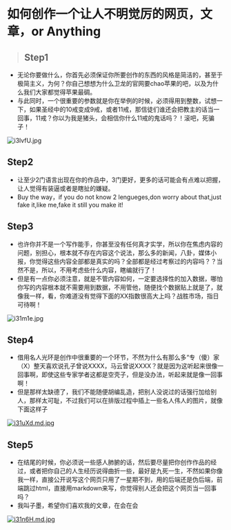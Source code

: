# 如何创作一个让人不明觉厉的网页，文章，or Anything

>## Step1
* 无论你要做什么，你首先必须保证你所要创作的东西的风格是简洁的，甚至于极简主义，为何？你自己想想为什么卫龙的官网要chao苹果的吧，以及为什么我们大家都觉得苹果最碉。
* 与此同时，一个很重要的参数就是你在举例的时候，必须得用到整数，试想一下，如果圣经中的10戒变成9戒，或者11戒，那信徒们谁还会把教主的话当一回事，11戒？你以为我是猪头，会相信你什么11戒的鬼话吗？！滚吧，死骗子！


![i3lvfU.jpg](https://s1.ax1x.com/2018/10/03/i3lvfU.jpg)

## Step2
* 让至少2门语言出现在你的作品中，3门更好，更多的话可能会有点难以把握，让人觉得有装逼或者是瞎扯的嫌疑。
* Buy the way，if you do not know 2 lengueges,don worry about that,just fake it,like me,fake it still you make it!

## Step3
* 也许你并不是一个写作能手，你甚至没有任何真才实学，所以你在焦虑内容的问题，别担心，根本就不存在内容这个说法，那么多的新闻，八卦，媒体小报，你觉得这些内容全部都是真实的吗？全部都是经过考察过的内容吗？？当然不是，所以，不用考虑些什么内容，瞎编就行了！
* 但是有一点你必须注意，就是不管内容如何，一定要选择性的加入数据，哪怕你写的内容根本就不需要用到数据，不用管他，随便找个数据贴上就是了，就像我一样，看，你难道没有觉得下面的XX指数很高大上吗？战胜市场，指日可待啊！

![i31m1e.jpg](https://s1.ax1x.com/2018/10/03/i31m1e.jpg)


## Step4
* 借用名人光环是创作中很重要的一个环节，不然为什么有那么多“专（傻）家（X）整天喜欢说孔子曾说XXXX，马云曾说XXXX？就是因为这听起来很像一回事啊，即使这些专家学者这都是空壳子，但是没办法，听起来就是像一回事啊！
* 但是那样太缺德了，我们不能随便胡编乱造，把别人没说过的话强行加给别人，那样太可耻，不过我们可以在排版过程中插上一些名人伟人的图片，就像下面这样子

[![i31uXd.md.jpg](https://s1.ax1x.com/2018/10/03/i31uXd.md.jpg)](https://imgchr.com/i/i31uXd)

## Step5
* 在结尾的时候，你必须说一些感人肺腑的话，然后要尽量把你创作作品的经过，或者把你自己的人生经历说得曲折一些，最好是九死一生，不然如果你像我一样，直接公开说写这个网页只用了一星期不到，用的后端还是伪后端，前端跳过html，直接用markdown来写，你觉得别人还会把这个网页当一回事吗？
* 我叫子墨，希望你们喜欢我的文章，在会在会

[![i31n6H.md.jpg](https://s1.ax1x.com/2018/10/03/i31n6H.md.jpg)](https://imgchr.com/i/i31n6H)
